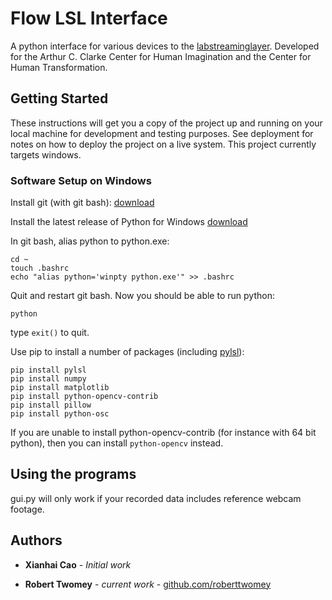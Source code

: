 # Flow LSL Interface

A python interface for various devices to the [labstreaminglayer](https://github.com/sccn/labstreaminglayer). Developed for the Arthur C. Clarke Center for Human Imagination and the Center for Human Transformation.

## Getting Started

These instructions will get you a copy of the project up and running on your local machine for development and testing purposes. See deployment for notes on how to deploy the project on a live system. This project currently targets windows.

### Software Setup on Windows

Install git (with git bash): [download](https://git-scm.com/download/win)

Install the latest release of Python for Windows [download](https://www.python.org/downloads/windows/)

In git bash, alias python to python.exe:

```
cd ~
touch .bashrc
echo "alias python='winpty python.exe'" >> .bashrc
```

Quit and restart git bash. Now you should be able to run python:
```
python
```
type ```exit()``` to quit.

Use pip to install a number of packages (including [pylsl](https://pypi.org/project/pylsl/#description)):

```
pip install pylsl
pip install numpy
pip install matplotlib
pip install python-opencv-contrib
pip install pillow
pip install python-osc
```

If you are unable to install python-opencv-contrib (for instance with 64 bit python), then you can install ```python-opencv``` instead.


## Using the programs

gui.py will only work if your recorded data includes reference webcam footage.

## Authors

* **Xianhai Cao** - *Initial work*

* **Robert Twomey** - *current work* - [github.com/roberttwomey](https://github.com/roberttwomey)
